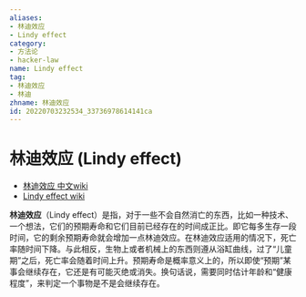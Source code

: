 ```yaml
---
aliases:
- 林迪效应
- Lindy effect
category:
- 方法论
- hacker-law
name: Lindy effect
tag:
- 林迪效应
- 林迪
zhname: 林迪效应
id: 20220703232534_33736978614141ca
---
```


# 林迪效应 (Lindy effect)

* [林迪效应 中文wiki](https://zh.wikipedia.org/zh-hans/%E6%9E%97%E8%BF%AA%E6%95%88%E5%BA%94)
* [Lindy effect wiki](https://en.wikipedia.org/wiki/Lindy_effect)

**林迪效应**（Lindy effect）是指，对于一些不会自然消亡的东西，比如一种技术、一个想法，它们的预期寿命和它们目前已经存在的时间成正比。即它每多生存一段时间，它的剩余预期寿命就会增加一点林迪效应。在林迪效应适用的情况下，死亡率随时间下降。与此相反，生物上或者机械上的东西则遵从浴缸曲线，过了“儿童期”之后，死亡率会随着时间上升。预期寿命是概率意义上的，所以即使“预期”某事会继续存在，它还是有可能灭绝或消失。换句话说，需要同时估计年龄和“健康程度”，来判定一个事物是不是会继续存在。

